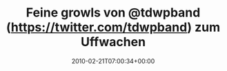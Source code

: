 ---
retweeted: false
source: <a href="http://twitter.com" rel="nofollow">Twitter Web Client</a>
entities:
  hashtags: []
  symbols: []
  user_mentions:
  - name: The Devil Wears Prada
    screen_name: TDWPband
    indices:
    - '17'
    - '26'
    id_str: '34450688'
    id: '34450688'
  urls: []
display_text_range:
- '0'
- '41'
favorite_count: '0'
id_str: '9419635810'
truncated: false
retweet_count: '0'
id: '9419635810'
created_at: Sun Feb 21 07:00:34 +0000 2010
favorited: false
full_text: Feine growls von [@tdwpband](https://twitter.com/tdwpband) zum Uffwachen.
lang: de
tags:
- pesos/twitter
date: '2010-02-21T07:00:34+00:00'
src: https://twitter.com/bascht/status/9419635810
original_url: https://twitter.com/bascht/status/9419635810
type: twitter_tweet
text: Feine growls von [@tdwpband](https://twitter.com/tdwpband) zum Uffwachen.
title: Feine growls von @tdwpband (https://twitter.com/tdwpband) zum Uffwachen

---